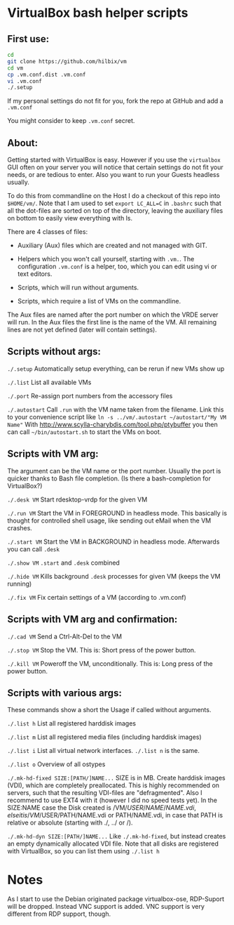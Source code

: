 VirtualBox bash helper scripts
==============================

First use:
----------

```bash
cd
git clone https://github.com/hilbix/vm
cd vm
cp .vm.conf.dist .vm.conf
vi .vm.conf
./.setup
```

If my personal settings do not fit for you,
fork the repo at GitHub and add a `.vm.conf`

You might consider to keep `.vm.conf` secret.


About:
------

Getting started with VirtualBox is easy.  However if you use the `virtualbox` GUI often on your server you will notice that certain settings do not fit your needs, or are tedious to enter.  Also you want to run your Guests headless usually.

To do this from commandline on the Host I do a checkout of this repo into `$HOME/vm/`.  Note that I am used to set `export LC_ALL=C` in `.bashrc` such that all the dot-files are sorted on top of the directory, leaving the auxiliary files on bottom to easily view everything with ls.

There are 4 classes of files:

* Auxiliary (Aux) files which are created and not managed with GIT.

* Helpers which you won't call yourself, starting with `.vm.`.  The configuration `.vm.conf` is a helper, too, which you can edit using vi or text editors.

* Scripts, which will run without arguments.

* Scripts, which require a list of VMs on the commandline.

The Aux files are named after the port number on which the VRDE server will run.  In the Aux files the first line is the name of the VM.  All remaining lines are not yet defined (later will contain settings).


Scripts without args:
---------------------

`./.setup`
	Automatically setup everything, can be rerun if new VMs show up

`./.list`
	List all available VMs

`./.port`
	Re-assign port numbers from the accessory files

`./.autostart`
	Call `.run` with the VM name taken from the filename.
	Link this to your convenience script like `ln -s ../vm/.autostart ~/autostart/"My VM Name"`
	With http://www.scylla-charybdis.com/tool.php/ptybuffer you then can call `~/bin/autostart.sh` to start the VMs on boot.


Scripts with VM arg:
--------------------

The argument can be the VM name or the port number.  Usually the port is quicker thanks to Bash file completion. (Is there a bash-completion for VirtualBox?)

`./.desk VM`
	Start rdesktop-vrdp for the given VM

`./.run VM`
	Start the VM in FOREGROUND in headless mode.
	This basically is thought for controlled shell usage, like sending out eMail when the VM crashes.

`./.start VM`
	Start the VM in BACKGROUND in headless mode.
	Afterwards you can call `.desk`

`./.show VM`
	`.start` and `.desk` combined

`./.hide VM`
	Kills background `.desk` processes for given VM (keeps the VM running)

`./.fix VM`
	Fix certain settings of a VM (according to .vm.conf)


Scripts with VM arg and confirmation:
-------------------------------------

`./.cad VM`
	Send a Ctrl-Alt-Del to the VM

`./.stop VM`
	Stop the VM.  This is: Short press of the power button.

`./.kill VM`
	Poweroff the VM, unconditionally.
	This is: Long press of the power button.


Scripts with various args:
--------------------------
These commands show a short the Usage if called without arguments.

`./.list h`
	List all registered harddisk images

`./.list m`
	List all registered media files (including harddisk images)

`./.list i`
	List all virtual network interfaces.  `./.list n` is the same.

`./.list o`
	Overview of all ostypes

`./.mk-hd-fixed SIZE:[PATH/]NAME...`
	SIZE is in MB.
	Create harddisk images (VDI), which are completely preallocated.
	This is highly recommended on servers, such that the resulting VDI-files are "defragmented".
	Also I recommend to use EXT4 with it (however I did no speed tests yet).
	In the SIZE:NAME case the Disk created is /VM/$USER/NAME/NAME.vdi,
	else it is /VM/$USER/PATH/NAME.vdi or PATH/NAME.vdi,
	in case that PATH is relative or absolute (starting with ./, ../ or /).

`./.mk-hd-dyn SIZE:[PATH/]NAME...`
	Like `./.mk-hd-fixed`, but instead creates an empty dynamically allocated VDI file.
	Note that all disks are registered with VirtualBox, so you can list them using `./.list h`


Notes
======

As I start to use the Debian originated package virtualbox-ose, RDP-Suport will be dropped.  Instead VNC support is added.  VNC support is very different from RDP support, though.
